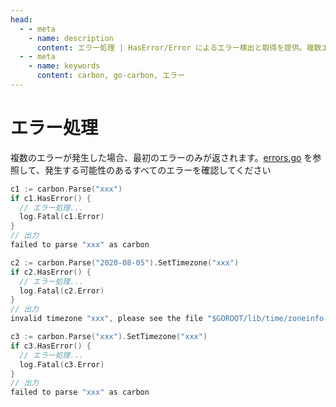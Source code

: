 ```yaml
---
head:
  - - meta
    - name: description
      content: エラー処理 | HasError/Error によるエラー検出と取得を提供。複数エラー時は先頭のみ返却。解析やタイムゾーン設定など一般的な場面をカバー
  - - meta
    - name: keywords
      content: carbon, go-carbon, エラー
---
```


# エラー処理
複数のエラーが発生した場合、最初のエラーのみが返されます。<a href="https://github.com/dromara/carbon/blob/master/errors.go" target="_blank" rel="noreferrer">errors.go</a> を参照して、発生する可能性のあるすべてのエラーを確認してください

```go
c1 := carbon.Parse("xxx")
if c1.HasError() {
  // エラー処理...
  log.Fatal(c1.Error)
}
// 出力
failed to parse "xxx" as carbon

c2 := carbon.Parse("2020-08-05").SetTimezone("xxx")
if c2.HasError() {
  // エラー処理...
  log.Fatal(c2.Error)
}
// 出力
invalid timezone "xxx", please see the file "$GOROOT/lib/time/zoneinfo.zip" for all valid timezones

c3 := carbon.Parse("xxx").SetTimezone("xxx")
if c3.HasError() {
  // エラー処理...
  log.Fatal(c3.Error)
}
// 出力
failed to parse "xxx" as carbon
```
